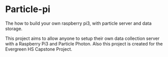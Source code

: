 # Particle-pi
The how to build your own raspberry pi3, with  particle server and  data storage. 


This project aims to allow anyone to setup their own data collection server with a Raspberry Pi3 and Particle Photon.
Also this project is created for the Evergreen HS Capstone Project.
